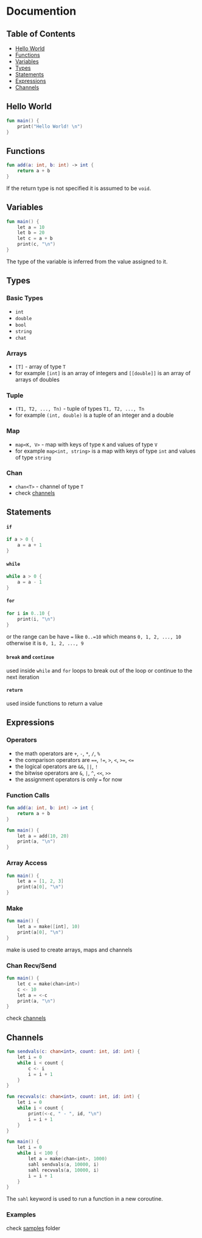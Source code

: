 # Documention

## Table of Contents

- [Hello World](#hello-world)
- [Functions](#functions)
- [Variables](#variables)
- [Types](#types)
- [Statements](#statements)
- [Expressions](#expressions)
- [Channels](#channels)

## Hello World

```kt
fun main() {
    print("Hello World! \n")
}
```

## Functions

```kt
fun add(a: int, b: int) -> int {
    return a + b
}
```

If the return type is not specified it is assumed to be `void`.

## Variables

```kt
fun main() {
    let a = 10
    let b = 20
    let c = a + b
    print(c, "\n")
}
```

The type of the variable is inferred from the value assigned to it.

## Types

### Basic Types

- `int`
- `double`
- `bool`
- `string`
- `chat`

### Arrays

- `[T]` - array of type `T`
- for example `[int]` is an array of integers and `[[double]]` is an array of arrays of doubles

### Tuple

- `(T1, T2, ..., Tn)` - tuple of types `T1, T2, ..., Tn`
- for example `(int, double)` is a tuple of an integer and a double

### Map

- `map<K, V>` - map with keys of type `K` and values of type `V`
- for example `map<int, string>` is a map with keys of type `int` and values of type `string`

### Chan

- `chan<T>` - channel of type `T`
- check [channels](#channels)

## Statements

#### `if`

```kt
if a > 0 {
    a = a + 1
}
```

#### `while`

```kt
while a > 0 {
    a = a - 1
}
```

#### `for`

```kt
for i in 0..10 {
    print(i, "\n")
}
```

or the range can be have `=` like `0..=10` which means `0, 1, 2, ..., 10` otherwise it is `0, 1, 2, ..., 9`

#### `break` and `continue`

used inside `while` and `for` loops to break out of the loop or continue to the next iteration

#### `return`

used inside functions to return a value


## Expressions


### Operators

- the math operators are `+`, `-`, `*`, `/`, `%` 
- the comparison operators are `==`, `!=`, `>`, `<`, `>=`, `<=`
- the logical operators are `&&`, `||`, `!`
- the bitwise operators are `&`, `|`, `^`, `<<`, `>>`
- the assignment operators is only `=` for now

### Function Calls

```kt
fun add(a: int, b: int) -> int {
    return a + b
}

fun main() {
    let a = add(10, 20)
    print(a, "\n")
}
```

### Array Access

```kt
fun main() {
    let a = [1, 2, 3]
    print(a[0], "\n")
}
```

### Make

```kt
fun main() {
    let a = make([int], 10)
    print(a[0], "\n")
}
```

make is used to create arrays, maps and channels


### Chan Recv/Send

```kt
fun main() {
    let c = make(chan<int>)
    c <- 10
    let a = <-c
    print(a, "\n")
}
```

check [channels](#channels)


## Channels


```kt
fun sendvals(c: chan<int>, count: int, id: int) {
    let i = 0
    while i < count {
        c <- i
        i = i + 1
    }
}

fun recvvals(c: chan<int>, count: int, id: int) {
    let i = 0
    while i < count {
        print(<-c, " - ", id, "\n")
        i = i + 1
    }
}

fun main() {
    let i = 0
    while i < 100 {
        let a = make(chan<int>, 1000)
        sahl sendvals(a, 10000, i)
        sahl recvvals(a, 10000, i)
        i = i + 1
    }
}
```

The `sahl` keyword is used to run a function in a new coroutine.

### Examples

check [samples](samples/) folder

